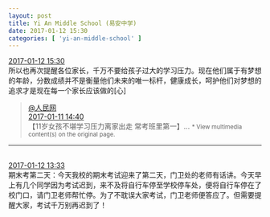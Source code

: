 ```yaml
---
layout: post
title: Yi An Middle School (易安中学)
date: 2017-01-12 15:30
categories: [ 'yi-an-middle-school' ]
---
```


<div class="weibo-info">
  <a href="http://weibo.com/6074218720/EqtYHxIIX">2017-01-12 15:30</a>
</div>
所以也再次提醒各位家长，千万不要给孩子过大的学习压力。现在他们属于有梦想的年龄，分数成绩并不是衡量他们未来的唯一标杆，健康成长，呵护他们对梦想的追求才是现在每一个家长应该做的[心]

<!-- more -->

> <div class="weibo-post-name">
>   <a href="http://weibo.com/renminwang">@人民网</a>
> </div>
> <div class="weibo-info">
>   <a href="http://weibo.com/2286908003/Eqke05fI8">2017-01-11 14:40</a>
> </div>  
> 【11岁女孩不堪学习压力离家出走 常考班里第一】…  
> <small>* View multimedia content(s) on the original page.</small>

---

<br />
<div class="weibo-info">
  <a href="http://weibo.com/6074218720/Eqtdye1K4">2017-01-12 13:33</a>
</div>
期末考第二天：今天我校的期末考试迎来了第二天，门卫处的老师有话讲。今天早上有几个同学因为考试迟到，来不及将自行车停至学校停车处，便将自行车停在了校门口，请门卫老师帮忙停。为了不耽误大家考试，门卫老师便答应了。但需要提醒大家，考试千万别再迟到了！

